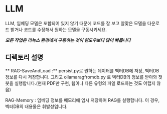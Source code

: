 # LLM

LLM, 임베딩 모델은 포함되어 있지 않기 때문에 코드를 잘 보고 알맞은 모델을 다운로드 받거나 코드를 수정해서 원하는 모델을 구동시키세요.

**_모든 작업은 리눅스 환경에서 구동하는 것이 윈도우보다 많이 빠릅니다_**

## 디렉토리 설명

** RAG-SaveAndLoad :** persist.py로 원하는 데이터를 벡터DB에 저장, 벡터DB 정보를 다시 저장합니다. 그리고 ollamaragfromdb.py 로 벡터DB의 정보를 받아와 챗봇을 실행합니다.(현재 PDF만 구현, 웹이나 다른 유형의 파일 로드하는 것도 어렵지 않음)

RAG-Memory : 임베딩 정보를 메모리에 임시 저장하여 RAG를 실행합니다. 이 경우, 벡터DB의 내용물은 휘발성입니다.
